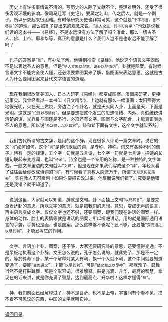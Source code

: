 &emsp;历史上有许多事情说不清的。写历史的人除了文献不全，整理难明外，还受了很多客观环境的影响。像司马迁写《史记》，要藏之名山，传之后人，就是一个例子。所以研究起来很困难。有时候研究历史也非常可笑，这个就是“``书不尽言，言不尽意``”的道理。那么照孔子提出来的观念来说，“``圣人之意，其不可见乎？``”也就是说我们读的这本书——《易经》，不是永远没有方法了解了吗？准此，那么一切古圣人、佛、上帝、耶和华等，真正的意思是什么？我们人岂不是也永远不能了解了吗？
___
&emsp;孔子的答案是“``能``”，有办法了解。他特别推崇《易经》，他说这个语言文字固然不足以表达圣人的意思，但是“``圣人立象以尽意，设卦以尽情伪``”。卦就是图案。有时候言语文字不能完全使人懂，还必须要靠图案来了解，借图画来表达意思。这就是古人为什么要用图案来替代文字语言的道理。
___
&emsp;现在我倒很欣赏美国人、日本人研究《易经》，都变成图案、漫画来研究，更接近事实。我曾经看过一本书叫《日文精华》，上边就有那么一幅漫画：太阳照得大地很光明，火在天上燃烧，旁边注了个卦名，就是天火同人卦，上面是天，下面是光明。这就是“``设卦以尽情伪``”。但是要想把这个发生的思想情绪、内外、真假统统讲清楚的话，光靠卦与图还是不行，必须还有文字。图案与文字配合，才能真正表达圣人的意思。所以说“``系辞焉，以尽其言``”。卦和爻下面有文字，这个文字就叫系辞。
___
&emsp;我们古代所谓的古文辞，是用的这个辞。现在很多人评论一篇文章时，说它的文“``词``”如何如何，这个“``词``”是诗词歌赋的词，是专称、特称。词又有各种不同的调子。诗有一定的规矩，五个字一句就是五言诗，七个字一句就是七言诗。把诗的长短句联起来变成词，也叫“``诗余``”。诗余也是一个专用的名称，是一种独特的文字体裁。一般文章里边的文句就叫“``文辞``”，但是现在如果我们写成这个“``辞``”，年轻人看了往往会给你改成诗词的“``词``”。有时候看了真教人感慨万千，所谓“``无可奈何花落去``”。实在教人无可奈何！如果你要把它改过来，他反而说我们错了。究竟是他错还是我错？就不知道了。
___
&emsp;说到这里，大家就可以知道，辞就是文句。卦下面挂上文句“``以尽其言``”，是要完全表达卦的意思。所以文字的意思，就是把我们的思想、意思，变成无声的语言，再由语言变成文字。仅仅文字也还不够，还要图案，跟我们现在讲话的图案一样。身体的动作、脸上的表情等就是讲话的图案，所以哑吧讲话，用的就是国际通用语言的手势。手势也是画，也是图案。那么这样够不够呢？还不够，还要能“``变而通之以尽其利``”，才能发挥它的作用。
___
&emsp;文字、言语加上卦、图案，还不够，大家还要研究卦的意思，还要懂得变通。不是呆板地执著这个卦辞，文王怎么说的，孔子怎么说的，就此完了，那是不一定的。等於算命卜卦，某一个解释对某人有利，换一个人就不利，这个中间就要知道变通了，要能“``变而通之``”，才能“``以尽其利``”。可是“``鼓之舞之以尽神``”，那就难了。鼓舞当然不是打鼓跳舞，那是个形容词，很难解释。鼓是充满、升华，最高的智慧。拿现在的话来讲，就是你充满了智慧，达到最高点、升华啦！这样才懂得“``神``”。
___
&emsp;神，我们前面已经解释过了，神不是菩萨、也不是上帝，宇宙间有个看不见、摸不着不可思议的东西，中国的文字就叫它神。
___
[返回目录](../../../master/README.md#目录)
